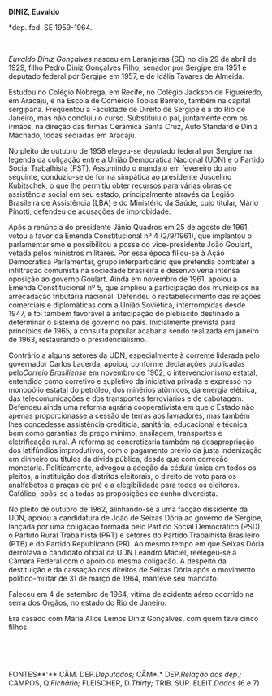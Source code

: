 **DINIZ, Euvaldo**

\*dep. fed. SE 1959-1964.

 

*Euvaldo Diniz Gonçalves* nasceu em Laranjeiras (SE) no dia 29 de abril
de 1929, filho Pedro Diniz Gonçalves Filho, senador por Sergipe em 1951
e deputado federal por Sergipe em 1957, e de Idália Tavares de Almeida.

Estudou no Colégio Nóbrega, em Recife, no Colégio Jackson de Figueiredo,
em Aracaju, e na Escola de Comércio Tobias Barreto, também na capital
sergipana. Freqüentou a Faculdade de Direito de Sergipe e a do Rio de
Janeiro, mas não concluiu o curso. Substituiu o pai, juntamente com os
irmãos, na direção das firmas Cerâmica Santa Cruz, Auto Standard e Diniz
Machado, todas sediadas em Aracaju.

No pleito de outubro de 1958 elegeu-se deputado federal por Sergipe na
legenda da coligação entre a União Democrática Nacional (UDN) e o
Partido Social Trabalhista (PST). Assumindo o mandato em fevereiro do
ano seguinte, conduziu-se de forma simpática ao presidente Juscelino
Kubitschek, o que lhe permitiu obter recursos para várias obras de
assistência social em seu estado, principalmente através da Legião
Brasileira de Assistência (LBA) e do Ministério da Saúde, cujo titular,
Mário Pinotti, defendeu de acusações de improbidade.

Após a renúncia do presidente Jânio Quadros em 25 de agosto de 1961,
votou a favor da Emenda Constitucional nº 4 (2/9/1961), que implantou o
parlamentarismo e possibilitou a posse do vice-presidente João Goulart,
vetada pelos ministros militares. Por essa época filiou-se à Ação
Democrática Parlamentar, grupo interpartidário que pretendia combater a
infiltração comunista na sociedade brasileira e desenvolveria intensa
oposição ao governo Goulart. Ainda em novembro de 1961, apoiou a Emenda
Constitucional nº 5, que ampliou a participação dos municípios na
arrecadação tributária nacional. Defendeu o restabelecimento das
relações comerciais e diplomáticas com a União Soviética, interrompidas
desde 1947, e foi também favorável à antecipação do plebiscito destinado
a determinar o sistema de governo no país. Inicialmente prevista para
princípios de 1965, a consulta popular acabaria sendo realizada em
janeiro de 1963, restaurando o presidencialismo.

Contrário a alguns setores da UDN, especialmente à corrente liderada
pelo governador Carlos Lacerda, apoiou, conforme declarações publicadas
pelo*Correio Brasiliense* em novembro de 1962, o intervencionismo
estatal, entendido como corretivo e supletivo da iniciativa privada e
expresso no monopólio estatal do petróleo, dos minérios atômicos, da
energia elétrica, das telecomunicações e dos transportes ferroviários e
de cabotagem. Defendeu ainda uma reforma agrária cooperativista em que o
Estado não apenas proporcionasse a cessão de terras aos lavradores, mas
também lhes concedesse assistência creditícia, sanitária, educacional e
técnica, bem como garantias de preço mínimo, ensilagem, transportes e
eletrificação rural. A reforma se concretizaria também na desapropriação
dos latifúndios improdutivos, com o pagamento prévio da justa
indenização em dinheiro ou títulos da dívida pública, desde que com
correção monetária. Politicamente, advogou a adoção da cédula única em
todos os pleitos, a instituição dos distritos eleitorais, o direito de
voto para os analfabetos e praças de pré e a elegibilidade para todos os
eleitores. Católico, opôs-se a todas as proposições de cunho divorcista.

No pleito de outubro de 1962, alinhando-se a uma facção dissidente da
UDN, apoiou a candidatura de João de Seixas Dória ao governo de Sergipe,
lançada por uma coligação formada pelo Partido Social Democrático (PSD),
o Partido Rural Trabalhista (PRT) e setores do Partido Trabalhista
Brasileiro (PTB) e do Partido Republicano (PR). Ao mesmo tempo em que
Seixas Dória derrotava o candidato oficial da UDN Leandro Maciel,
reelegeu-se à Câmara Federal com o apoio da mesma coligação. A despeito
da destituição e da cassação dos direitos de Seixas Dória após o
movimento político-militar de 31 de março de 1964, manteve seu mandato.

Faleceu em 4 de setembro de 1964, vítima de acidente aéreo ocorrido na
serra dos Órgãos, no estado do Rio de Janeiro.

Era casado com Maria Alice Lemos Diniz Gonçalves, com quem teve cinco
filhos.

 

 

FONTES**:** CÂM. DEP.*Deputados;* CÂM*.* DEP.*Relação dos dep*.*;*
CAMPOS, Q.*Fichário;* FLEISCHER, D.*Thirty;* TRIB. SUP. ELEIT.*Dados* (6
e 7).

 
